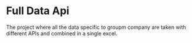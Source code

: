 # Full Data Api
The project where all the data specific to groupm company are taken with different APIs and combined in a single excel.
